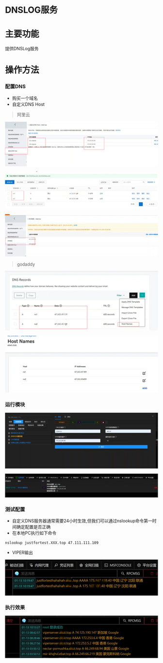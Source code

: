 # DNSLOG服务

# 主要功能
提供DNSLog服务

# 操作方法
### 配置DNS
+ 购买一个域名
+ 自定义DNS Host

> 阿里云
>

![](img\ResourceDevelopment_Server_DNSLog\1.webp)

![](img\ResourceDevelopment_Server_DNSLog\2.webp)

![](img\ResourceDevelopment_Server_DNSLog\3.webp)

> godaddy
>



![](img\ResourceDevelopment_Server_DNSLog\4.webp)

![](img\ResourceDevelopment_Server_DNSLog\5.webp)



### 运行模块
![](img\ResourceDevelopment_Server_DNSLog\6.webp)

![](img\ResourceDevelopment_Server_DNSLog\7.webp)

### 测试配置
+ 自定义DNS服务器通常需要24小时生效,但我们可以通过nslookup命令第一时间确定配置是否正确
+ 在本地PC执行如下命令

```plain
nslookup justfortest.XXX.top 47.111.111.109
```

+ VIPER输出

![](img\ResourceDevelopment_Server_DNSLog\8.webp)

### 执行效果




![](img\ResourceDevelopment_Server_DNSLog\9.webp)


